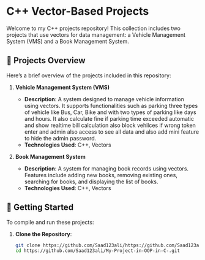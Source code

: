 # C++ Vector-Based Projects

Welcome to my C++ projects repository! This collection includes two projects that use vectors for data management: a Vehicle Management System (VMS) and a Book Management System.

## 📁 Projects Overview

Here’s a brief overview of the projects included in this repository:

1. **Vehicle Management System (VMS)**
   - **Description**: A system designed to manage vehicle information using vectors. It supports functionalities such as parking three types of vehicle like Bus, Car, Bike and with two types of parking like days and hours. It also calculate fine if parking time exceeded automatic and show realtime bill calculation also block vehilces if wrong token enter and admin also access to see all data and also add mini feature to hide the admin password.
   - **Technologies Used**: C++, Vectors

2. **Book Management System**
   - **Description**: A system for managing book records using vectors. Features include adding new books, removing existing ones, searching for books, and displaying the list of books.
   - **Technologies Used**: C++, Vectors

## 🚀 Getting Started

To compile and run these projects:

1. **Clone the Repository**:
   ```bash
   git clone https://github.com/Saad123ali/https://github.com/Saad123ali/My-Project-in-OOP-in-C-.git
   cd https://github.com/Saad123ali/My-Project-in-OOP-in-C-.git
